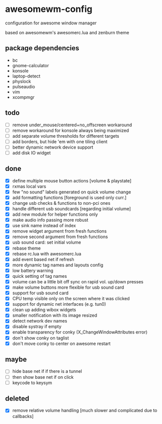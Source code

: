 # awesomewm-config
configuration for awesome window manager

based on awesomewm's awesomerc.lua and zenburn theme

## package dependencies
- bc
- gnome-calculator
- konsole
- laptop-detect
- physlock
- pulseaudio
- vim
- xcompmgr

## todo
- [ ] remove under_mouse/centered+no_offscreen workaround
- [ ] remove workaround for konsole always being maximized
- [ ] add separate volume thresholds for different targets
- [ ] add borders, but hide 'em with one tiling client
- [ ] better dynamic network device support
- [ ] add disk IO widget

## done
- [x] define multiple mouse button actions [volume & playstate]
- [x] rxmas local vars
- [x] few "no sound" labels generated on quick volume change
- [x] add formatting functions [foreground is used only curr.]
- [x] change usb checks & functions to non-pci ones
- [x] handle different usb soundcards [regarding initial volume]
- [x] add new module for helper functions only
- [x] make audio info passing more robust
- [x] use sink name instead of index
- [x] remove widget argument from fresh functions
- [x] remove second argument from fresh functions
- [x] usb sound card: set initial volume
- [x] rebase theme
- [x] rebase rc.lua with awesomerc.lua
- [x] add event based net if refresh
- [x] more dynamic tag names and layouts config
- [x] low battery warning
- [x] quick setting of tag names
- [x] volume can be a little bit off sync on rapid vol. up/down presses
- [x] make volume buttons more flexible for usb sound card
- [x] support for usb sound card
- [x] CPU temp visible only on the screen where it was clicked
- [x] support for dynamic net interfaces (e.g. tun0)
- [x] clean up adding wibox widgets
- [x] smaller notification with its image resized
- [x] detect network dev names
- [x] disable systray if empty
- [x] enable transparency for conky (X_ChangeWindowAttributes error)
- [x] don't show conky on taglist
- [x] don't move conky to center on awesome restart

## maybe
- [ ] hide base net if if there is a tunnel
- [ ] then show base net if on click
- [ ] keycode to keysym

## deleted
- [x] remove relative volume handling [much slower and complicated due to callbacks]
